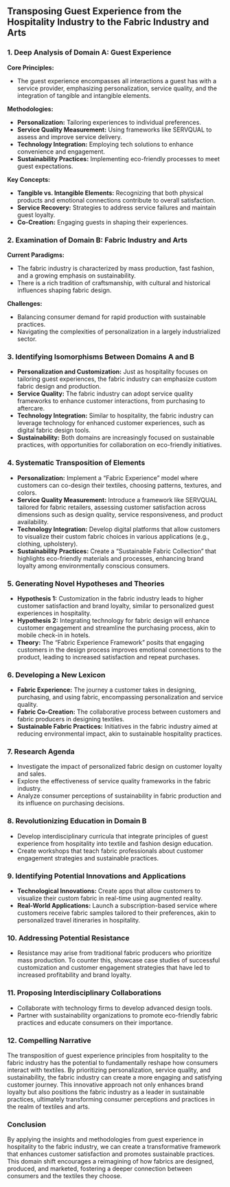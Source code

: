## Transposing Guest Experience from the Hospitality Industry to the Fabric Industry and Arts

### 1. Deep Analysis of Domain A: Guest Experience

**Core Principles:**
- The guest experience encompasses all interactions a guest has with a service provider, emphasizing personalization, service quality, and the integration of tangible and intangible elements.

**Methodologies:**
- **Personalization:** Tailoring experiences to individual preferences.
- **Service Quality Measurement:** Using frameworks like SERVQUAL to assess and improve service delivery.
- **Technology Integration:** Employing tech solutions to enhance convenience and engagement.
- **Sustainability Practices:** Implementing eco-friendly processes to meet guest expectations.

**Key Concepts:**
- **Tangible vs. Intangible Elements:** Recognizing that both physical products and emotional connections contribute to overall satisfaction.
- **Service Recovery:** Strategies to address service failures and maintain guest loyalty.
- **Co-Creation:** Engaging guests in shaping their experiences.

### 2. Examination of Domain B: Fabric Industry and Arts

**Current Paradigms:**
- The fabric industry is characterized by mass production, fast fashion, and a growing emphasis on sustainability.
- There is a rich tradition of craftsmanship, with cultural and historical influences shaping fabric design.

**Challenges:**
- Balancing consumer demand for rapid production with sustainable practices.
- Navigating the complexities of personalization in a largely industrialized sector.

### 3. Identifying Isomorphisms Between Domains A and B

- **Personalization and Customization:** Just as hospitality focuses on tailoring guest experiences, the fabric industry can emphasize custom fabric design and production.
- **Service Quality:** The fabric industry can adopt service quality frameworks to enhance customer interactions, from purchasing to aftercare.
- **Technology Integration:** Similar to hospitality, the fabric industry can leverage technology for enhanced customer experiences, such as digital fabric design tools.
- **Sustainability:** Both domains are increasingly focused on sustainable practices, with opportunities for collaboration on eco-friendly initiatives.

### 4. Systematic Transposition of Elements

- **Personalization:** Implement a “Fabric Experience” model where customers can co-design their textiles, choosing patterns, textures, and colors.
- **Service Quality Measurement:** Introduce a framework like SERVQUAL tailored for fabric retailers, assessing customer satisfaction across dimensions such as design quality, service responsiveness, and product availability.
- **Technology Integration:** Develop digital platforms that allow customers to visualize their custom fabric choices in various applications (e.g., clothing, upholstery).
- **Sustainability Practices:** Create a “Sustainable Fabric Collection” that highlights eco-friendly materials and processes, enhancing brand loyalty among environmentally conscious consumers.

### 5. Generating Novel Hypotheses and Theories

- **Hypothesis 1:** Customization in the fabric industry leads to higher customer satisfaction and brand loyalty, similar to personalized guest experiences in hospitality.
- **Hypothesis 2:** Integrating technology for fabric design will enhance customer engagement and streamline the purchasing process, akin to mobile check-in in hotels.
- **Theory:** The “Fabric Experience Framework” posits that engaging customers in the design process improves emotional connections to the product, leading to increased satisfaction and repeat purchases.

### 6. Developing a New Lexicon

- **Fabric Experience:** The journey a customer takes in designing, purchasing, and using fabric, encompassing personalization and service quality.
- **Fabric Co-Creation:** The collaborative process between customers and fabric producers in designing textiles.
- **Sustainable Fabric Practices:** Initiatives in the fabric industry aimed at reducing environmental impact, akin to sustainable hospitality practices.

### 7. Research Agenda

- Investigate the impact of personalized fabric design on customer loyalty and sales.
- Explore the effectiveness of service quality frameworks in the fabric industry.
- Analyze consumer perceptions of sustainability in fabric production and its influence on purchasing decisions.

### 8. Revolutionizing Education in Domain B

- Develop interdisciplinary curricula that integrate principles of guest experience from hospitality into textile and fashion design education.
- Create workshops that teach fabric professionals about customer engagement strategies and sustainable practices.

### 9. Identifying Potential Innovations and Applications

- **Technological Innovations:** Create apps that allow customers to visualize their custom fabric in real-time using augmented reality.
- **Real-World Applications:** Launch a subscription-based service where customers receive fabric samples tailored to their preferences, akin to personalized travel itineraries in hospitality.

### 10. Addressing Potential Resistance

- Resistance may arise from traditional fabric producers who prioritize mass production. To counter this, showcase case studies of successful customization and customer engagement strategies that have led to increased profitability and brand loyalty.

### 11. Proposing Interdisciplinary Collaborations

- Collaborate with technology firms to develop advanced design tools.
- Partner with sustainability organizations to promote eco-friendly fabric practices and educate consumers on their importance.

### 12. Compelling Narrative

The transposition of guest experience principles from hospitality to the fabric industry has the potential to fundamentally reshape how consumers interact with textiles. By prioritizing personalization, service quality, and sustainability, the fabric industry can create a more engaging and satisfying customer journey. This innovative approach not only enhances brand loyalty but also positions the fabric industry as a leader in sustainable practices, ultimately transforming consumer perceptions and practices in the realm of textiles and arts.

### Conclusion

By applying the insights and methodologies from guest experience in hospitality to the fabric industry, we can create a transformative framework that enhances customer satisfaction and promotes sustainable practices. This domain shift encourages a reimagining of how fabrics are designed, produced, and marketed, fostering a deeper connection between consumers and the textiles they choose.
